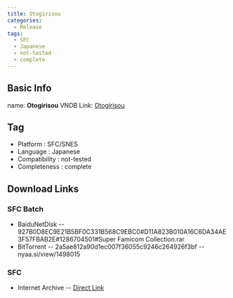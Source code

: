 ```yaml
---
title: Otogirisou
categories:
  - Release
tags:
  - SFC
  - Japanese
  - not-tested
  - complete
---
```

## Basic Info

name: **Otogirisou**
VNDB Link: [Otogirisou](https://vndb.org/r1308)

## Tag
 - Platform : SFC/SNES
 - Language : Japanese
 - Compatibility : not-tested
 - Completeness : complete

## Download Links
### SFC Batch
 - BaiduNetDisk
 -- 927B0D8EC9E21B5BF0C331B568C9EBC0#D11A823B010A16C6DA34AE3F57FBAB2E#1286704501#Super Famicom Collection.rar
 - BitTorrent
 -- 2a5ae812a90d1ec007f36055c9246c264926f3bf
 -- nyaa.si/view/1498015
### SFC
 - Internet Archive
 -- [Direct Link](https://archive.org/download/nointro.snes/Otogirisou%20%28Japan%29.7z)